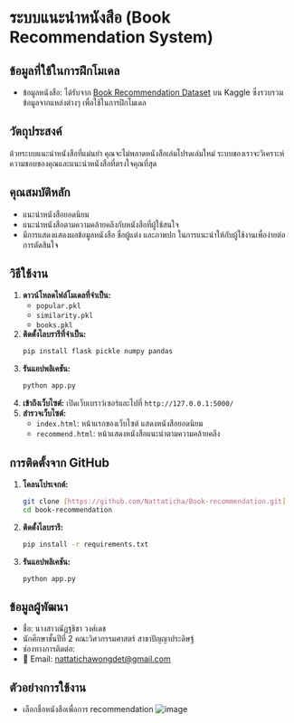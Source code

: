 # ระบบแนะนำหนังสือ (Book Recommendation System)

## ข้อมูลที่ใช้ในการฝึกโมเดล

* ข้อมูลหนังสือ: ได้รับจาก [Book Recommendation Dataset](https://www.kaggle.com/datasets/arashnic/book-recommendation-dataset) บน Kaggle ซึ่งรวบรวมข้อมูลจากแหล่งต่างๆ เพื่อใช้ในการฝึกโมเดล

## วัตถุประสงค์

ด้วยระบบแนะนำหนังสือที่แม่นยำ คุณจะไม่พลาดหนังสือเล่มโปรดเล่มใหม่ ระบบของเราจะวิเคราะห์ความชอบของคุณและแนะนำหนังสือที่ตรงใจคุณที่สุด

## คุณสมบัติหลัก

* แนะนำหนังสือยอดนิยม
* แนะนำหนังสือตามความคล้ายคลึงกับหนังสือที่ผู้ใช้สนใจ
* มีการแสดงแสดงผลข้อมูลหนังสือ ชื่อผู้แต่ง และภาพปก ในการแนะนำให้กับผู้ใช้งานเพื่อง่ายต่อการตัดสินใจ

## วิธีใช้งาน

1.  **ดาวน์โหลดไฟล์โมเดลที่จำเป็น:**
    * `popular.pkl`
    * `similarity.pkl`
    * `books.pkl`
2.  **ติดตั้งไลบรารีที่จำเป็น:**
    ```bash
    pip install flask pickle numpy pandas
    ```
3.  **รันแอปพลิเคชัน:**
    ```bash
    python app.py
    ```
4.  **เข้าถึงเว็บไซต์:** เปิดเว็บเบราว์เซอร์และไปที่ `http://127.0.0.1:5000/`
5.  **สำรวจเว็บไซต์:**
    * `index.html`: หน้าแรกของเว็บไซต์ แสดงหนังสือยอดนิยม
    * `recommend.html`: หน้าแสดงหนังสือแนะนำตามความคล้ายคลึง

## การติดตั้งจาก GitHub

1.  **โคลนโปรเจกต์:**
    ```bash
    git clone [https://github.com/Nattaticha/Book-recommendation.git]
    cd book-recommendation
    ```
2.  **ติดตั้งไลบรารี:**
    ```bash
    pip install -r requirements.txt
    ```
3.  **รันแอปพลิเคชัน:**
    ```bash
    python app.py
    ```

## ข้อมูลผู้พัฒนา
   * ชื่อ: นางสาวณัฏฐธิชา วงศ์เดช
   * นักศึกษาชั้นปีที่ 2 คณะวิศวกรรมศาสตร์ สาขาปัญญาประดิษฐ์
   * ช่องทางการติดต่อ:
   * 📧 Email: nattatichawongdet@gmail.com


## ตัวอย่างการใช้งาน
* เลือกชื่อหนังสือเพื่อการ recommendation
![image](https://github.com/user-attachments/assets/3e3e06c8-78e8-4791-bf81-c138e62d279a)

  
